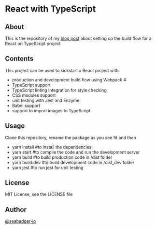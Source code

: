 # React with TypeScript

## About

This is the repository of my [blog post]( https://seabadger.io/tech/web-development/react-on-typescript-part-2/) about setting up the build flow for a React on TypeScript project

## Contents

This project can be used to kickstart a React project with:

* production and development build flow using Webpack 4
* TypeScript support
* TypeScript linting integration for style checking
* CSS modules support
* unit testing with Jest and Enzyme
* Babel support
* support to import images to TypeScript

## Usage

Clone this repository, rename the package as you see fit and then

* yarn install #to install the dependencies
* yarn start #to compile the code and run the development server
* yarn build #to build production code in /dist folder
* yarn build:dev #to build development code in /dist_dev folder
* yarn jest #to run jest for unit testing

## License

MIT License, see the LICENSE file

## Author

[@seabadger-io](https://github.com/seabadger-io)

